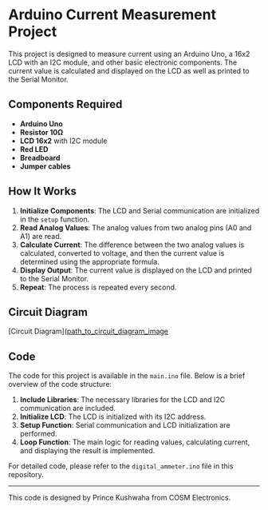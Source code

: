 # Arduino Current Measurement Project

This project is designed to measure current using an Arduino Uno, a 16x2 LCD with an I2C module, and other basic electronic components. The current value is calculated and displayed on the LCD as well as printed to the Serial Monitor.

## Components Required

- **Arduino Uno**
- **Resistor 10Ω**
- **LCD 16x2** with I2C module
- **Red LED**
- **Breadboard**
- **Jumper cables**

## How It Works

1. **Initialize Components**: The LCD and Serial communication are initialized in the `setup` function.
2. **Read Analog Values**: The analog values from two analog pins (A0 and A1) are read.
3. **Calculate Current**: The difference between the two analog values is calculated, converted to voltage, and then the current value is determined using the appropriate formula.
4. **Display Output**: The current value is displayed on the LCD and printed to the Serial Monitor.
5. **Repeat**: The process is repeated every second.

## Circuit Diagram

[Circuit Diagram]([path_to_circuit_diagram_image](https://github.com/cosmelectronics/Arduino-Project/blob/main/Digital%20Ammeter/Circuit%20Diagram.png)

## Code

The code for this project is available in the `main.ino` file. Below is a brief overview of the code structure:

1. **Include Libraries**: The necessary libraries for the LCD and I2C communication are included.
2. **Initialize LCD**: The LCD is initialized with its I2C address.
3. **Setup Function**: Serial communication and LCD initialization are performed.
4. **Loop Function**: The main logic for reading values, calculating current, and displaying the result is implemented.

For detailed code, please refer to the `digital_ammeter.ino` file in this repository.

---

This code is designed by Prince Kushwaha from COSM Electronics.
